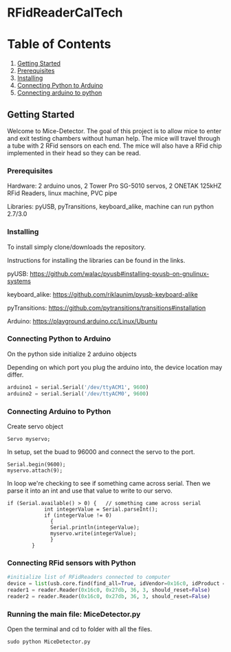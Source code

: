 # RFidReaderCalTech

# Table of Contents
1. [Getting Started](#getting-started)
2. [Prerequisites](#prerequisites)
3. [Installing](#installing)
4. [Connecting Python to Arduino](#connecting-python-to-arduino)
5. [Connecting arduino to python](#connecting-python-to-arduino)


## Getting Started

Welcome to Mice-Detector. The goal of this project is to allow mice to enter and exit testing chambers without human help. The mice will travel through a tube with 2 RFid sensors on each end. The mice will also have a RFid chip implemented in their head so they can be read. 


### Prerequisites

Hardware: 2 arduino unos, 2 Tower Pro SG-5010 servos, 2 ONETAK 125kHZ RFid Readers, linux machine, PVC pipe

Libraries: pyUSB, pyTransitions, keyboard_alike, machine can run python 2.7/3.0

### Installing

To install simply clone/downloads the repository.

Instructions for installing the libraries can be found in the links.

pyUSB: https://github.com/walac/pyusb#installing-pyusb-on-gnulinux-systems

keyboard_alike: https://github.com/riklaunim/pyusb-keyboard-alike

pyTransitions: https://github.com/pytransitions/transitions#installation

Arduino: https://playground.arduino.cc/Linux/Ubuntu

### Connecting Python to Arduino

On the python side initialize 2 arduino objects

Depending on which port you plug the arduino into, the device location may differ. 
```python
arduino1 = serial.Serial('/dev/ttyACM1', 9600)
arduino2 = serial.Serial('/dev/ttyACM0', 9600)
```

### Connecting Arduino to Python

Create servo object
```arduino
Servo myservo;
```

In setup, set the buad to 96000 and connect the servo to the port.
```arduino
Serial.begin(9600); 
myservo.attach(9);
```
In loop we're checking to see if something came across serial. Then we parse it into an int and use that value to write to our servo.
```arduino
if (Serial.available() > 0) {   // something came across serial
            int integerValue = Serial.parseInt();
            if (integerValue != 0)
              {
              Serial.println(integerValue);
              myservo.write(integerValue);
              }
        }
```

### Connecting RFid sensors with Python

```python
#initialize list of RFidReaders connected to computer
device = list(usb.core.find(find_all=True, idVendor=0x16c0, idProduct = 0x27db))
reader1 = reader.Reader(0x16c0, 0x27db, 36, 3, should_reset=False)
reader2 = reader.Reader(0x16c0, 0x27db, 36, 3, should_reset=False)
```

### Running the main file: MiceDetector.py

Open the terminal and cd to folder with all the files.

```terminal
sudo python MiceDetector.py
```

